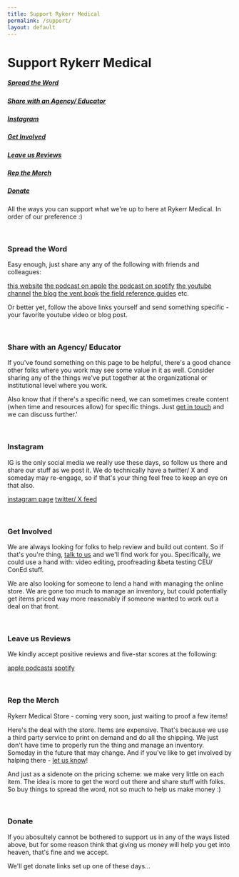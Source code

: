 ```yaml
---
title: Support Rykerr Medical
permalink: /support/
layout: default
---
```


# Support Rykerr Medical

<h5><a href="#spread">Spread the Word</a></h5>
<h5><a href="#agency">Share with an Agency/ Educator</a></h5>
<h5><a href="#instagram">Instagram</a></h5>
<h5><a href="#getinvolved">Get Involved</a></h5>
<h5><a href="#reviews">Leave us Reviews</a></h5>
<h5><a href="#merch">Rep the Merch</a></h5>
<h5><a href="#donate">Donate</a></h5>

All the ways you can support what we're up to here at Rykerr Medical.  In order of our preference :)

<br>

<h3 id="spread">Spread the Word</h3>

Easy enough, just share any any of the following with friends and colleagues:

[this website](https://www.rykerrmedical.com)  [the podcast on apple](https://podcasts.apple.com/us/podcast/the-rykerr-medical-podcast/id1570765323)  [the podcast on spotify](https://open.spotify.com/show/73oflsb0c9M5iwHw07MxdP?)  [the youtube channel](https://youtube.com/@rykerrmedical)  [the blog](https://www.rykerrmedical.com/blog/)  [the vent book](https://www.rykerrmedical.com/clinical-resources/vent-management/)  [the field reference guides](https://www.rykerrmedical.com/clinical-resources/protocols-and-cheat-sheets/)  etc.

Or better yet, follow the above links yourself and send something specific - your favorite youtube video or blog post.

<br>

<h3 id="agency">Share with an Agency/ Educator</h3>

If you've found something on this page to be helpful, there's a good chance other folks where you work may see some value in it as well.  Consider sharing any of the things we've put together at the organizational or institutional level where you work.

Also know that if there's a specific need, we can sometimes create content (when time and resources allow) for specific things.  Just [get in touch](https://www.rykerrmedical.com/talk-to-us/) and we can discuss further.'

<br>

<h3 id="instagram">Instagram</h3>

IG is the only social media we really use these days, so follow us there and share our stuff as we post it.  We do technically have a twitter/ X and someday may re-engage, so if that's your thing feel free to keep an eye on that also.

[instagram page](https://instagram.com/rykerrmedical)  [twitter/ X feed](https://twitter.com/rykerrmedical)

<br>

<h3 id="getinvolved">Get Involved</h3>

We are always looking for folks to help review and build out content.  So if that's you're thing, [talk to us](https://www.rykerrmedical.com/talk-to-us/) and we'll find work for you.  Specifically, we could use a hand with: video editing, proofreading &beta testing CEU/ ConEd stuff.

We are also looking for someone to lend a hand with managing the online store.  We are gone too much to manage an inventory, but could potentially get items priced way more reasonably if someone wanted to work out a deal on that front.

<br>

<h3 id="reviews">Leave us Reviews</h3>

We kindly accept positive reviews and five-star scores at the following:  

[apple podcasts](https://podcasts.apple.com/us/podcast/the-rykerr-medical-podcast/id1570765323)  [spotify](https://open.spotify.com/show/73oflsb0c9M5iwHw07MxdP?)

<br>

<h3 id="merch">Rep the Merch</h3>

Rykerr Medical Store - coming very soon, just waiting to proof a few items!

Here's the deal with the store.  Items are expensive.  That's because we use a third party service to print on demand and do all the shipping.  We just don't have time to properly run the thing and manage an inventory.  Someday in the future that may change.  And if you've like to get involved by halping there - [let us know](https://www.rykerrmedical.com/talk-to-us/)!

And just as a sidenote on the pricing scheme: we make very little on each item.  The idea is more to get the word out there and share stuff with folks.  So buy things to spread the word, not so much to help us make money :)

<br>

<h3 id="donate">Donate</h3>

If you abosultely cannot be bothered to support us in any of the ways listed above, but for some reason think that giving us money will help you get into heaven, that's fine and we accept.

We'll get donate links set up one of these days...
